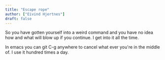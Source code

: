 ```yaml
---
title: "Escape rope"
author: ["Eivind Hjertnes"]
draft: false
---
```


So you have gotten yourself into a weird command and you have no idea how and what will blow up if you continue. I get into it all the time.

In emacs you can git C-g anywhere to cancel what ever you're in the middle of. I use it hundred times a day.
